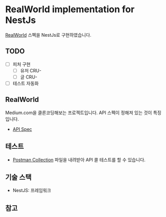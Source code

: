 # RealWorld implementation for NestJs

[RealWorld] 스펙을 NestJs로 구현하였습니다.

## TODO

- [ ] 피처 구현
  - [ ] 유저 CRU-
  - [ ] 글 CRU-
- [ ] 테스트 자동화

## RealWorld

Medium.com을 클론코딩해보는 프로젝트입니다. API 스펙이 정해져 있는 것이 특징입니다.

- [API Spec](https://realworld-docs.netlify.app/docs/specs/backend-specs/api-response-format)

## 테스트

- [Postman Collection](https://github.com/gothinkster/realworld/blob/main/api/Conduit.postman_collection.json) 파일을 내려받아 API 콜 테스트를 할 수 있습니다.

## 기술 스택

- NestJS: 프레임워크

[RealWorld]: https://realworld-docs.netlify.app/docs/intro

## 참고